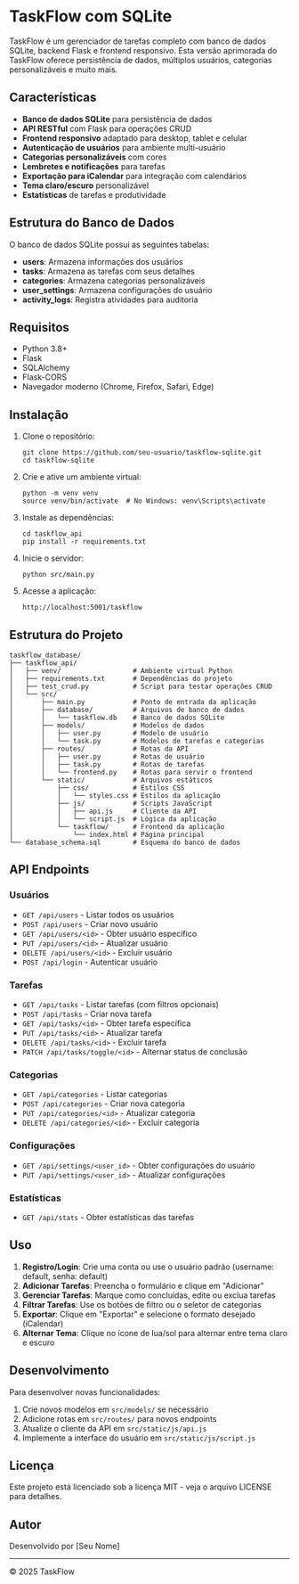 # TaskFlow com SQLite

TaskFlow é um gerenciador de tarefas completo com banco de dados SQLite, backend Flask e frontend responsivo. Esta versão aprimorada do TaskFlow oferece persistência de dados, múltiplos usuários, categorias personalizáveis e muito mais.

## Características

- **Banco de dados SQLite** para persistência de dados
- **API RESTful** com Flask para operações CRUD
- **Frontend responsivo** adaptado para desktop, tablet e celular
- **Autenticação de usuários** para ambiente multi-usuário
- **Categorias personalizáveis** com cores
- **Lembretes e notificações** para tarefas
- **Exportação para iCalendar** para integração com calendários
- **Tema claro/escuro** personalizável
- **Estatísticas** de tarefas e produtividade

## Estrutura do Banco de Dados

O banco de dados SQLite possui as seguintes tabelas:

- **users**: Armazena informações dos usuários
- **tasks**: Armazena as tarefas com seus detalhes
- **categories**: Armazena categorias personalizáveis
- **user_settings**: Armazena configurações do usuário
- **activity_logs**: Registra atividades para auditoria

## Requisitos

- Python 3.8+
- Flask
- SQLAlchemy
- Flask-CORS
- Navegador moderno (Chrome, Firefox, Safari, Edge)

## Instalação

1. Clone o repositório:
   ```
   git clone https://github.com/seu-usuario/taskflow-sqlite.git
   cd taskflow-sqlite
   ```

2. Crie e ative um ambiente virtual:
   ```
   python -m venv venv
   source venv/bin/activate  # No Windows: venv\Scripts\activate
   ```

3. Instale as dependências:
   ```
   cd taskflow_api
   pip install -r requirements.txt
   ```

4. Inicie o servidor:
   ```
   python src/main.py
   ```

5. Acesse a aplicação:
   ```
   http://localhost:5001/taskflow
   ```

## Estrutura do Projeto

```
taskflow_database/
├── taskflow_api/
│   ├── venv/                  # Ambiente virtual Python
│   ├── requirements.txt       # Dependências do projeto
│   ├── test_crud.py           # Script para testar operações CRUD
│   └── src/
│       ├── main.py            # Ponto de entrada da aplicação
│       ├── database/          # Arquivos de banco de dados
│       │   └── taskflow.db    # Banco de dados SQLite
│       ├── models/            # Modelos de dados
│       │   ├── user.py        # Modelo de usuário
│       │   └── task.py        # Modelos de tarefas e categorias
│       ├── routes/            # Rotas da API
│       │   ├── user.py        # Rotas de usuário
│       │   ├── task.py        # Rotas de tarefas
│       │   └── frontend.py    # Rotas para servir o frontend
│       └── static/            # Arquivos estáticos
│           ├── css/           # Estilos CSS
│           │   └── styles.css # Estilos da aplicação
│           ├── js/            # Scripts JavaScript
│           │   ├── api.js     # Cliente da API
│           │   └── script.js  # Lógica da aplicação
│           └── taskflow/      # Frontend da aplicação
│               └── index.html # Página principal
└── database_schema.sql        # Esquema do banco de dados
```

## API Endpoints

### Usuários

- `GET /api/users` - Listar todos os usuários
- `POST /api/users` - Criar novo usuário
- `GET /api/users/<id>` - Obter usuário específico
- `PUT /api/users/<id>` - Atualizar usuário
- `DELETE /api/users/<id>` - Excluir usuário
- `POST /api/login` - Autenticar usuário

### Tarefas

- `GET /api/tasks` - Listar tarefas (com filtros opcionais)
- `POST /api/tasks` - Criar nova tarefa
- `GET /api/tasks/<id>` - Obter tarefa específica
- `PUT /api/tasks/<id>` - Atualizar tarefa
- `DELETE /api/tasks/<id>` - Excluir tarefa
- `PATCH /api/tasks/toggle/<id>` - Alternar status de conclusão

### Categorias

- `GET /api/categories` - Listar categorias
- `POST /api/categories` - Criar nova categoria
- `PUT /api/categories/<id>` - Atualizar categoria
- `DELETE /api/categories/<id>` - Excluir categoria

### Configurações

- `GET /api/settings/<user_id>` - Obter configurações do usuário
- `PUT /api/settings/<user_id>` - Atualizar configurações

### Estatísticas

- `GET /api/stats` - Obter estatísticas das tarefas

## Uso

1. **Registro/Login**: Crie uma conta ou use o usuário padrão (username: default, senha: default)
2. **Adicionar Tarefas**: Preencha o formulário e clique em "Adicionar"
3. **Gerenciar Tarefas**: Marque como concluídas, edite ou exclua tarefas
4. **Filtrar Tarefas**: Use os botões de filtro ou o seletor de categorias
5. **Exportar**: Clique em "Exportar" e selecione o formato desejado (iCalendar)
6. **Alternar Tema**: Clique no ícone de lua/sol para alternar entre tema claro e escuro

## Desenvolvimento

Para desenvolver novas funcionalidades:

1. Crie novos modelos em `src/models/` se necessário
2. Adicione rotas em `src/routes/` para novos endpoints
3. Atualize o cliente da API em `src/static/js/api.js`
4. Implemente a interface do usuário em `src/static/js/script.js`

## Licença

Este projeto está licenciado sob a licença MIT - veja o arquivo LICENSE para detalhes.

## Autor

Desenvolvido por [Seu Nome]

---

© 2025 TaskFlow
